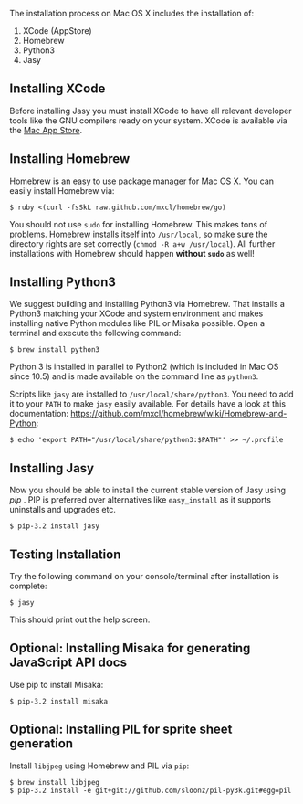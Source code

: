 The installation process on Mac OS X includes the installation of:

1. XCode (AppStore)
2. Homebrew
3. Python3
4. Jasy 


Installing XCode
----------------

Before installing Jasy you must install XCode to have all relevant developer tools like the GNU compilers ready on your system. XCode is available via the [Mac App Store](http://itunes.apple.com/de/app/xcode/id497799835?mt=12).

Installing Homebrew
-------------------

Homebrew is an easy to use package manager for Mac OS X. You can easily install Homebrew via:

    $ ruby <(curl -fsSkL raw.github.com/mxcl/homebrew/go)

You should not use `sudo` for installing Homebrew. This makes tons of problems. Homebrew installs itself into `/usr/local`, so make sure the directory rights are set correctly (`chmod -R a+w /usr/local`). All further installations with Homebrew should happen **without `sudo`** as well!


Installing Python3
------------------

We suggest building and installing Python3 via Homebrew. That installs a Python3 matching your XCode and system environment and makes installing native Python modules like PIL or Misaka possible. Open a terminal and execute the following command:

    $ brew install python3

Python 3 is installed in parallel to Python2 (which is included in Mac OS since 10.5) and is made available on the command line as `python3`. 

Scripts like `jasy` are installed to `/usr/local/share/python3`. You need to add it to your `PATH` to make `jasy` easily available. For details have a look at this documentation: https://github.com/mxcl/homebrew/wiki/Homebrew-and-Python:

    $ echo 'export PATH="/usr/local/share/python3:$PATH"' >> ~/.profile


Installing Jasy
---------------

Now you should be able to install the current stable version of Jasy using _pip_ . PIP is preferred over alternatives like `easy_install` as it supports uninstalls and upgrades etc. 

    $ pip-3.2 install jasy



Testing Installation
--------------------

Try the following command on your console/terminal after installation is complete:

    $ jasy

This should print out the help screen.



Optional: Installing Misaka for generating JavaScript API docs
--------------------------------------------------------------

Use pip to install Misaka: 

    $ pip-3.2 install misaka


Optional: Installing PIL for sprite sheet generation
----------------------------------------------------

Install `libjpeg` using Homebrew and PIL via `pip`:

    $ brew install libjpeg
    $ pip-3.2 install -e git+git://github.com/sloonz/pil-py3k.git#egg=pil

